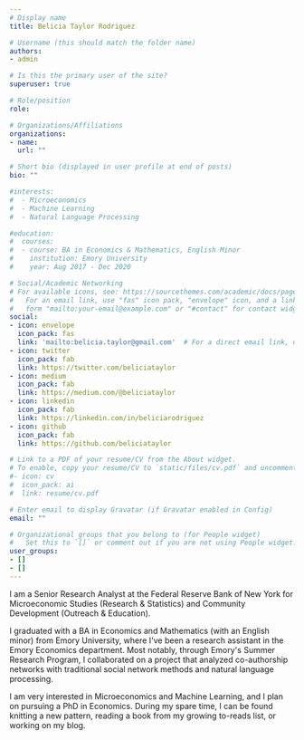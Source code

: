 ```yaml
---
# Display name
title: Belicia Taylor Rodriguez

# Username (this should match the folder name)
authors:
- admin

# Is this the primary user of the site?
superuser: true

# Role/position
role:

# Organizations/Affiliations
organizations:
- name:
  url: ""

# Short bio (displayed in user profile at end of posts)
bio: ""

#interests:
#  - Microeconomics
#  - Machine Learning
#  - Natural Language Processing

#education:
#  courses:
#  - course: BA in Economics & Mathematics, English Minor
#    institution: Emory University
#    year: Aug 2017 - Dec 2020

# Social/Academic Networking
# For available icons, see: https://sourcethemes.com/academic/docs/page-builder/#icons
#   For an email link, use "fas" icon pack, "envelope" icon, and a link in the
#   form "mailto:your-email@example.com" or "#contact" for contact widget.
social:
- icon: envelope
  icon_pack: fas
  link: 'mailto:belicia.taylor@gmail.com'  # For a direct email link, use "mailto:test@example.org".
- icon: twitter
  icon_pack: fab
  link: https://twitter.com/beliciataylor
- icon: medium
  icon_pack: fab
  link: https://medium.com/@beliciataylor
- icon: linkedin
  icon_pack: fab
  link: https://linkedin.com/in/beliciarodriguez
- icon: github
  icon_pack: fab
  link: https://github.com/beliciataylor

# Link to a PDF of your resume/CV from the About widget.
# To enable, copy your resume/CV to `static/files/cv.pdf` and uncomment the lines below.
#- icon: cv
#  icon_pack: ai
#  link: resume/cv.pdf

# Enter email to display Gravatar (if Gravatar enabled in Config)
email: ""

# Organizational groups that you belong to (for People widget)
#   Set this to `[]` or comment out if you are not using People widget.
user_groups:
- []
- []
---
```


I am a Senior Research Analyst at the Federal Reserve Bank of New York for Microeconomic Studies (Research & Statistics) and Community Development (Outreach & Education).

I graduated with a BA in Economics and Mathematics (with an English minor) from Emory University, where I've been a research assistant in the Emory Economics department. Most notably, through Emory's Summer Research Program, I collaborated on a project that analyzed co-authorship networks with traditional social network methods and natural language processing.

I am very interested in Microeconomics and Machine Learning, and I plan on pursuing a PhD in Economics. During my spare time, I can be found knitting a new pattern, reading a book from my growing to-reads list, or working on my blog.
